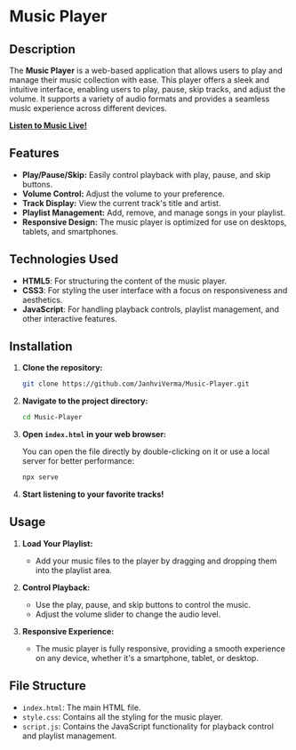 # Music Player

## Description

The **Music Player** is a web-based application that allows users to play and manage their music collection with ease. This player offers a sleek and intuitive interface, enabling users to play, pause, skip tracks, and adjust the volume. It supports a variety of audio formats and provides a seamless music experience across different devices.

**[Listen to Music Live!](https://janhviverma.github.io/Music-Player/)**

## Features

- **Play/Pause/Skip:** Easily control playback with play, pause, and skip buttons.
- **Volume Control:** Adjust the volume to your preference.
- **Track Display:** View the current track's title and artist.
- **Playlist Management:** Add, remove, and manage songs in your playlist.
- **Responsive Design:** The music player is optimized for use on desktops, tablets, and smartphones.

## Technologies Used

- **HTML5**: For structuring the content of the music player.
- **CSS3**: For styling the user interface with a focus on responsiveness and aesthetics.
- **JavaScript**: For handling playback controls, playlist management, and other interactive features.

## Installation

1. **Clone the repository:**

   ```bash
   git clone https://github.com/JanhviVerma/Music-Player.git
   ```

2. **Navigate to the project directory:**

   ```bash
   cd Music-Player
   ```

3. **Open `index.html` in your web browser:**

   You can open the file directly by double-clicking on it or use a local server for better performance:

   ```bash
   npx serve
   ```

4. **Start listening to your favorite tracks!**

## Usage

1. **Load Your Playlist:**
   - Add your music files to the player by dragging and dropping them into the playlist area.

2. **Control Playback:**
   - Use the play, pause, and skip buttons to control the music.
   - Adjust the volume slider to change the audio level.

3. **Responsive Experience:**
   - The music player is fully responsive, providing a smooth experience on any device, whether it's a smartphone, tablet, or desktop.

## File Structure

- `index.html`: The main HTML file.
- `style.css`: Contains all the styling for the music player.
- `script.js`: Contains the JavaScript functionality for playback control and playlist management.

